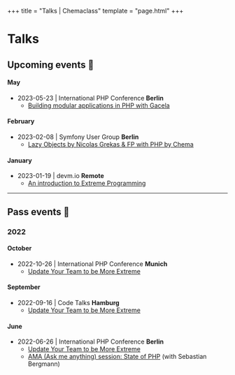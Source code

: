 +++
title = "Talks | Chemaclass"
template = "page.html"
+++

# Talks

## Upcoming events 🎤

#### May
- 2023-05-23 | International PHP Conference **Berlin**
  - [Building modular applications in PHP with Gacela](https://phpconference.com/software-architecture/modular-applications-php-gacela/)

#### February
- 2023-02-08 | Symfony User Group **Berlin**
  - [Lazy Objects by Nicolas Grekas & FP with PHP by Chema](https://www.meetup.com/sfugberlin/events/290735168/)

#### January
- 2023-01-19 | devm.io **Remote**
  - [An introduction to Extreme Programming](https://devm.io/update-your-team-to-be-more-extreme/)

---

## Pass events 🤙

### 2022

#### October
- 2022-10-26 | International PHP Conference **Munich**
  - [Update Your Team to be More Extreme](https://phpconference.com/mixed/update-your-team-to-be-more-extreme/)

#### September
- 2022-09-16 | Code Talks **Hamburg**
  - [Update Your Team to be More Extreme](https://codetalks.de/speakers#speaker-985?event=7)

#### June
- 2022-06-26 | International PHP Conference **Berlin**
  - [Update Your Team to be More Extreme](https://phpconference.com/mixed/update-your-team-to-be-more-extreme/)
  - [AMA (Ask me anything) session: State of PHP](https://phpconference.com/php-core-coding/ama-ask-me-anything-session-state-of-php/) (with Sebastian Bergmann)


